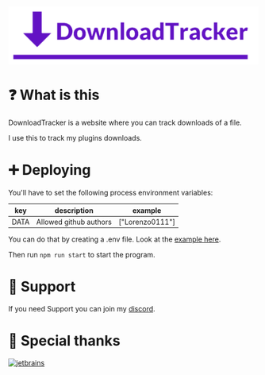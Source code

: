<img src="https://github.com/Lorenzo0111/DownloadTracker/blob/master/media/Logo.png?raw=true" alt="logo">

# ❓ What is this
DownloadTracker is a website where you can track downloads of a file.

I use this to track my plugins downloads.

# ➕ Deploying
You'll have to set the following process environment variables:

| key      | description             | example         |
|----------|-------------------------|-----------------|
| DATA     | Allowed github authors  | ["Lorenzo0111"] |

You can do that by creating a .env file. Look at the [example here](blob/master/.env.example).

Then run `npm run start` to start the program.

# 💬 Support
If you need Support you can join my [discord](https://discord.io/RocketPlugins).

# 🎉 Special thanks
<a href="https://jb.gg/OpenSource"><img src="https://github.com/Lorenzo0111/RocketPlaceholders/blob/master/media/jetbrains.png?raw=true" alt="jetbrains" width="200"/></a>

